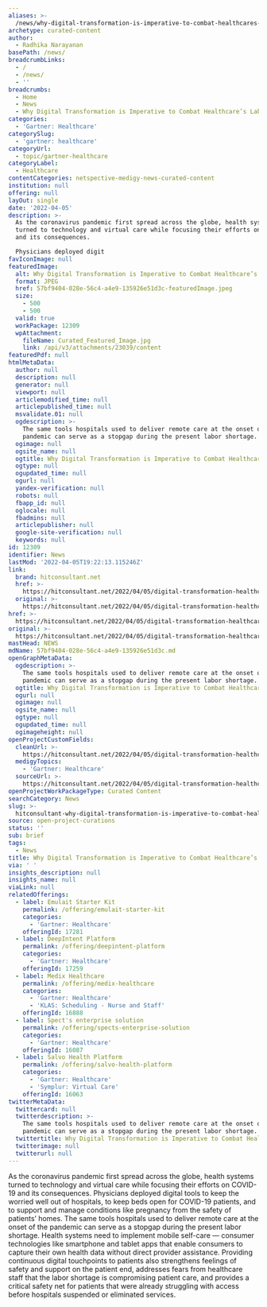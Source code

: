 ```yaml
---
aliases: >-
  /news/why-digital-transformation-is-imperative-to-combat-healthcares-labor-crisis
archetype: curated-content
author:
  - Radhika Narayanan
basePath: /news/
breadcrumbLinks:
  - /
  - /news/
  - ''
breadcrumbs:
  - Home
  - News
  - Why Digital Transformation is Imperative to Combat Healthcare’s Labor Crisis
categories:
  - 'Gartner: Healthcare'
categorySlug:
  - 'gartner: healthcare'
categoryUrl:
  - topic/gartner-healthcare
categoryLabel:
  - Healthcare
contentCategories: netspective-medigy-news-curated-content
institution: null
offering: null
layOut: single
date: '2022-04-05'
description: >-
  As the coronavirus pandemic first spread across the globe, health systems
  turned to technology and virtual care while focusing their efforts on COVID-19
  and its consequences.

  Physicians deployed digit
favIconImage: null
featuredImage:
  alt: Why Digital Transformation is Imperative to Combat Healthcare’s Labor Crisis
  format: JPEG
  href: 57bf9404-028e-56c4-a4e9-135926e51d3c-featuredImage.jpeg
  size:
    - 500
    - 500
  valid: true
  workPackage: 12309
  wpAttachment:
    fileName: Curated_Featured_Image.jpg
    link: /api/v3/attachments/23039/content
featuredPdf: null
htmlMetaData:
  author: null
  description: null
  generator: null
  viewport: null
  articlemodified_time: null
  articlepublished_time: null
  msvalidate.01: null
  ogdescription: >-
    The same tools hospitals used to deliver remote care at the onset of the
    pandemic can serve as a stopgap during the present labor shortage.
  ogimage: null
  ogsite_name: null
  ogtitle: Why Digital Transformation is Imperative to Combat Healthcare’s Labor Crisis
  ogtype: null
  ogupdated_time: null
  ogurl: null
  yandex-verification: null
  robots: null
  fbapp_id: null
  oglocale: null
  fbadmins: null
  articlepublisher: null
  google-site-verification: null
  keywords: null
id: 12309
identifier: News
lastMod: '2022-04-05T19:22:13.115246Z'
link:
  brand: hitconsultant.net
  href: >-
    https://hitconsultant.net/2022/04/05/digital-transformation-healthcare-labor-crisis/
  original: >-
    https://hitconsultant.net/2022/04/05/digital-transformation-healthcare-labor-crisis/
href: >-
  https://hitconsultant.net/2022/04/05/digital-transformation-healthcare-labor-crisis/
original: >-
  https://hitconsultant.net/2022/04/05/digital-transformation-healthcare-labor-crisis/
mastHead: NEWS
mdName: 57bf9404-028e-56c4-a4e9-135926e51d3c.md
openGraphMetaData:
  ogdescription: >-
    The same tools hospitals used to deliver remote care at the onset of the
    pandemic can serve as a stopgap during the present labor shortage.
  ogtitle: Why Digital Transformation is Imperative to Combat Healthcare’s Labor Crisis
  ogurl: null
  ogimage: null
  ogsite_name: null
  ogtype: null
  ogupdated_time: null
  ogimageheight: null
openProjectCustomFields:
  cleanUrl: >-
    https://hitconsultant.net/2022/04/05/digital-transformation-healthcare-labor-crisis/
  medigyTopics:
    - 'Gartner: Healthcare'
  sourceUrl: >-
    https://hitconsultant.net/2022/04/05/digital-transformation-healthcare-labor-crisis/
openProjectWorkPackageType: Curated Content
searchCategory: News
slug: >-
  hitconsultant-why-digital-transformation-is-imperative-to-combat-healthcares-labor-crisis
source: open-project-curations
status: ''
sub: brief
tags:
  - News
title: Why Digital Transformation is Imperative to Combat Healthcare’s Labor Crisis
via: ' '
insights_description: null
insights_name: null
viaLink: null
relatedOfferings:
  - label: Emulait Starter Kit
    permalink: /offering/emulait-starter-kit
    categories:
      - 'Gartner: Healthcare'
    offeringId: 17281
  - label: DeepIntent Platform
    permalink: /offering/deepintent-platform
    categories:
      - 'Gartner: Healthcare'
    offeringId: 17259
  - label: Medix Healthcare
    permalink: /offering/medix-healthcare
    categories:
      - 'Gartner: Healthcare'
      - 'KLAS: Scheduling - Nurse and Staff'
    offeringId: 16888
  - label: Spect's enterprise solution
    permalink: /offering/spects-enterprise-solution
    categories:
      - 'Gartner: Healthcare'
    offeringId: 16087
  - label: Salvo Health Platform
    permalink: /offering/salvo-health-platform
    categories:
      - 'Gartner: Healthcare'
      - 'Symplur: Virtual Care'
    offeringId: 16063
twitterMetaData:
  twittercard: null
  twitterdescription: >-
    The same tools hospitals used to deliver remote care at the onset of the
    pandemic can serve as a stopgap during the present labor shortage.
  twittertitle: Why Digital Transformation is Imperative to Combat Healthcare’s Labor Crisis
  twitterimage: null
  twitterurl: null
---
```

<p>As the coronavirus pandemic first spread across the globe, health systems turned to technology and virtual care while focusing their efforts on COVID-19 and its consequences.
Physicians deployed digital tools to keep the worried well out of hospitals, to keep beds open for COVID-19 patients, and to support and manage conditions like pregnancy from the safety of patients’ homes.
The same tools hospitals used to deliver remote care at the onset of the pandemic can serve as a stopgap during the present labor shortage.
Health systems need to implement mobile self-care — consumer technologies like smartphone and tablet apps that enable consumers to capture their own health data without direct provider assistance.
Providing continuous digital touchpoints to patients also strengthens feelings of safety and support on the patient end, addresses fears from healthcare staff that the labor shortage is compromising patient care, and provides a critical safety net for patients that were already struggling with access before hospitals suspended or eliminated services.</p>